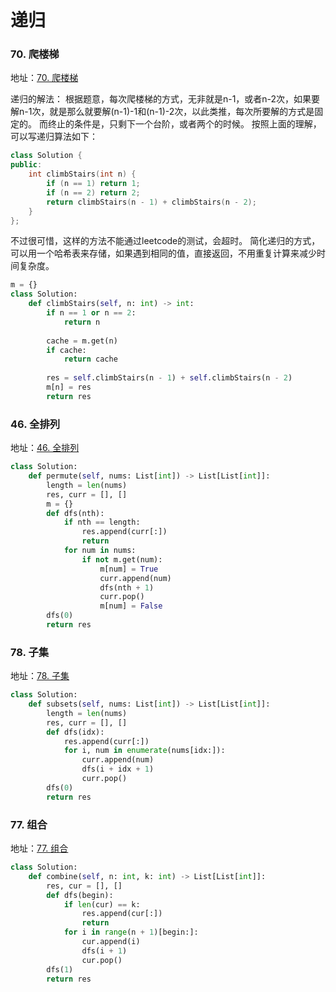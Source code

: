 # 递归

### 70. 爬楼梯
地址：[70. 爬楼梯](https://leetcode.cn/problems/climbing-stairs/)

递归的解法：
根据题意，每次爬楼梯的方式，无非就是n-1，或者n-2次，如果要解n-1次，就是那么就要解(n-1)-1和(n-1)-2次，以此类推，每次所要解的方式是固定的。
而终止的条件是，只剩下一个台阶，或者两个的时候。
按照上面的理解，可以写递归算法如下：

```c++
class Solution {
public:
    int climbStairs(int n) {
        if (n == 1) return 1;
        if (n == 2) return 2;
        return climbStairs(n - 1) + climbStairs(n - 2);
    }
};
```

不过很可惜，这样的方法不能通过leetcode的测试，会超时。
简化递归的方式，可以用一个哈希表来存储，如果遇到相同的值，直接返回，不用重复计算来减少时间复杂度。

```python
m = {}
class Solution:
    def climbStairs(self, n: int) -> int:
        if n == 1 or n == 2:
            return n
            
        cache = m.get(n)
        if cache:
            return cache
        
        res = self.climbStairs(n - 1) + self.climbStairs(n - 2)
        m[n] = res
        return res
```

### 46. 全排列
地址：[46. 全排列](https://leetcode.cn/problems/permutations/)

```python
class Solution:
    def permute(self, nums: List[int]) -> List[List[int]]:
        length = len(nums)
        res, curr = [], []
        m = {}
        def dfs(nth):
            if nth == length:
                res.append(curr[:])
                return
            for num in nums:
                if not m.get(num):
                    m[num] = True
                    curr.append(num)
                    dfs(nth + 1)
                    curr.pop()
                    m[num] = False
        dfs(0)
        return res
```

### 78. 子集
地址：[78. 子集](https://leetcode.cn/problems/subsets/)

```python
class Solution:
    def subsets(self, nums: List[int]) -> List[List[int]]:
        length = len(nums)
        res, curr = [], []
        def dfs(idx):
            res.append(curr[:])
            for i, num in enumerate(nums[idx:]):
                curr.append(num)
                dfs(i + idx + 1)
                curr.pop()
        dfs(0)    
        return res
```

### 77. 组合
地址：[77. 组合](https://leetcode.cn/problems/combinations/)

```python
class Solution:
    def combine(self, n: int, k: int) -> List[List[int]]:
        res, cur = [], []
        def dfs(begin):
            if len(cur) == k:
                res.append(cur[:])
                return
            for i in range(n + 1)[begin:]:
                cur.append(i)
                dfs(i + 1)
                cur.pop()
        dfs(1)
        return res
```
